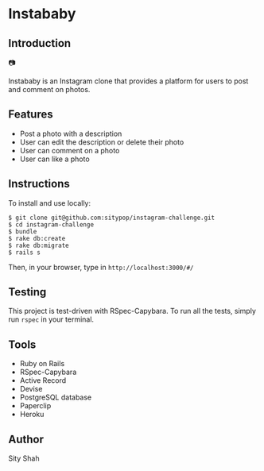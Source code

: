 # Instababy


## Introduction

:camera:

Instababy is an Instagram clone that provides a platform for users to post and comment on photos.

## Features

* Post a photo with a description
* User can edit the description or delete their photo
* User can comment on a photo
* User can like a photo

## Instructions

To install and use locally:

```
$ git clone git@github.com:sitypop/instagram-challenge.git
$ cd instagram-challenge
$ bundle
$ rake db:create
$ rake db:migrate
$ rails s
```

Then, in your browser, type in `http://localhost:3000/#/`

## Testing

This project is test-driven with RSpec-Capybara. To run all the tests, simply run `rspec` in your terminal.

## Tools

* Ruby on Rails
* RSpec-Capybara
* Active Record
* Devise
* PostgreSQL database
* Paperclip
* Heroku

## Author

Sity Shah
